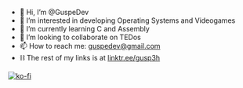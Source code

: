 - 👋 Hi, I’m @GuspeDev
- 👀 I’m interested in developing Operating Systems and Videogames
- 🌱 I’m currently learning C and Assembly
- 💞️ I’m looking to collaborate on TEDos
- 📫 How to reach me: guspedev@gmail.com
- ⛓ The rest of my links is at [linktr.ee/gusp3h](linktr.ee/gusp3h)
<!---
GuspeDev/GuspeDev is a ✨ special ✨ repository because its `README.md` (this file) appears on your GitHub profile.
You can click the Preview link to take a look at your changes.
--->

[![ko-fi](https://ko-fi.com/img/githubbutton_sm.svg)](https://ko-fi.com/K3K75M0UR)
